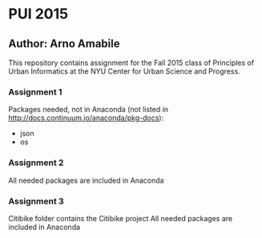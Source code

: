 # PUI 2015

## Author: Arno Amabile

This repository contains assignment for the Fall 2015 class of Principles of Urban Informatics at the NYU Center for Urban Science and Progress.

### Assignment 1
Packages needed, not in Anaconda (not listed in http://docs.continuum.io/anaconda/pkg-docs):
- json
- os

### Assignment 2
All needed packages are included in Anaconda

### Assignment 3
Citibike folder contains the Citibike project
All needed packages are included in Anaconda

